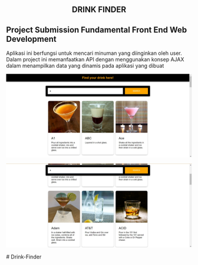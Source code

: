 <h2 align="center">DRINK FINDER</h2>

## Project Submission Fundamental Front End Web Development

Aplikasi ini berfungsi untuk mencari minuman yang diinginkan oleh user. Dalam project ini memanfaatkan API dengan menggunakan konsep AJAX dalam menampilkan data yang dinamis pada aplikasi yang dibuat

<p align-"center">
    <img src="dist/img/drink1.jpg"/>
</p>

<p align-"center">
    <img src="dist/img/drink2.jpg"/>
</p>
#   D r i n k - F i n d e r 
 
 